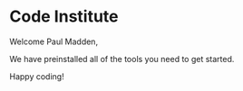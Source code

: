# Code Institute

Welcome Paul Madden,

We have preinstalled all of the tools you need to get started.

Happy coding!